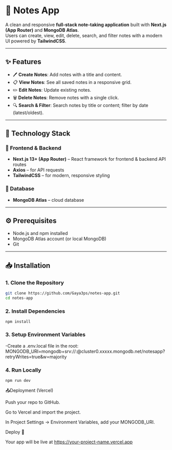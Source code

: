 # 📝 Notes App

A clean and responsive **full-stack note-taking application** built with **Next.js (App Router)** and **MongoDB Atlas**.  
Users can create, view, edit, delete, search, and filter notes with a modern UI powered by **TailwindCSS**.  

---

## ✨ Features

- 🖊️ **Create Notes**: Add notes with a title and content.  
- 📋 **View Notes**: See all saved notes in a responsive grid.  
- ✏️ **Edit Notes**: Update existing notes.  
- 🗑️ **Delete Notes**: Remove notes with a single click.  
- 🔍 **Search & Filter**: Search notes by title or content; filter by date (latest/oldest).  
---

## 🧱 Technology Stack

### 🔹 Frontend & Backend 
- **Next.js 13+ (App Router)** – React framework for frontend & backend API routes  
- **Axios** – for API requests  
- **TailwindCSS** – for modern, responsive styling  
 
### 🔹 Database
- **MongoDB Atlas** – cloud database  
 
---

## ⚙️ Prerequisites

- Node.js and npm installed  
- MongoDB Atlas account (or local MongoDB)  
- Git  

---

## 📥 Installation

### 1. Clone the Repository
```bash
git clone https://github.com/Gaya3ps/notes-app.git
cd notes-app
```
### 2. Install Dependencies

```
npm install

```
### 3. Setup Environment Variables
-Create a .env.local file in the root:
MONGODB_URI=mongodb+srv://<username>:<password>@cluster0.xxxxx.mongodb.net/notesapp?retryWrites=true&w=majority


### 4. Run Locally
```
npm run dev

```


📤Deployment (Vercel)

Push your repo to GitHub.

Go to Vercel and import the project.

In Project Settings → Environment Variables, add your MONGODB_URI.

Deploy 🚀

Your app will be live at https://your-project-name.vercel.app
